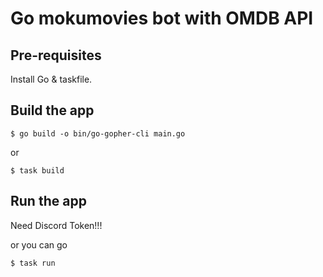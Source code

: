 # Go mokumovies bot with OMDB API

## Pre-requisites

Install Go & taskfile.

## Build the app

`$ go build -o bin/go-gopher-cli main.go`

or

`$ task build`

## Run the app

Need Discord Token!!!

or you can go 

`$ task run`
